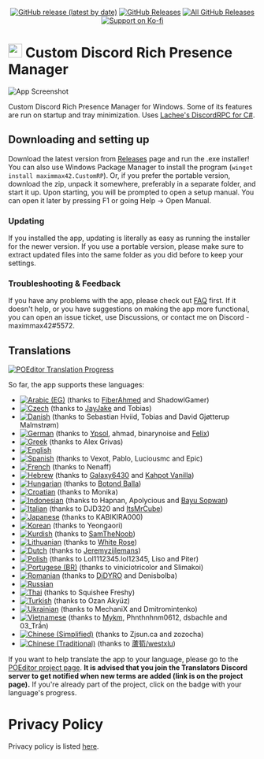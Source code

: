 <p align=center>
  <a href="https://github.com/maximmax42/Discord-CustomRP/releases/latest"><img alt="GitHub release (latest by date)" src="https://img.shields.io/github/v/tag/maximmax42/Discord-CustomRP?color=19e2e2&label=latest&logo=github"></a>
  <a href="https://github.com/maximmax42/Discord-CustomRP/releases/latest"><img alt="GitHub Releases" src="https://img.shields.io/github/downloads/maximmax42/Discord-CustomRP/latest/total?color=19e2e2&label=downloads&logo=github"></a>
  <a href="https://github.com/maximmax42/Discord-CustomRP/releases"><img alt="All GitHub Releases" src="https://img.shields.io/github/downloads/maximmax42/Discord-CustomRP/total?color=19e2e2&label=total%20downloads&logo=github"></a>
  <br>
  <a href="https://ko-fi.com/maximmax42"><img alt="Support on Ko-fi" src="https://img.shields.io/badge/support%20on-ko--fi-19e2e2?logo=ko-fi"></a>
</p>

# <img src=https://www.customrp.xyz/assets/logo.png style="height:1em;"/> Custom Discord Rich Presence Manager
![App Screenshot](https://www.customrp.xyz/assets/screenshot.png)

Custom Discord Rich Presence Manager for Windows. Some of its features are run on startup and tray minimization. Uses [Lachee's DiscordRPC for C#](https://github.com/Lachee/discord-rpc-csharp).

## Downloading and setting up
Download the latest version from [Releases](https://github.com/maximmax42/Discord-CustomRP/releases) page and run the .exe installer! You can also use Windows Package Manager to install the program (`winget install maximmax42.CustomRP`). Or, if you prefer the portable version, download the zip, unpack it somewhere, preferably in a separate folder, and start it up. Upon starting, you will be prompted to open a setup manual. You can open it later by pressing F1 or going Help -> Open Manual.
### Updating
If you installed the app, updating is literally as easy as running the installer for the newer version. If you use a portable version, please make sure to extract updated files into the same folder as you did before to keep your settings.
### Troubleshooting & Feedback
If you have any problems with the app, please check out [FAQ](https://github.com/maximmax42/Discord-CustomRP/wiki/FAQ) first. If it doesn't help, or you have suggestions on making the app more functional, you can open an issue ticket, use Discussions, or contact me on Discord - maximmax42#5572.

## Translations

<a href="https://poeditor.com/join/project?hash=2jq0i7ANr1"><img alt="POEditor Translation Progress" src="https://img.shields.io/endpoint?url=https%3A%2F%2Fwww.customrp.xyz%2Fpoeditor%2Fall.json"></a>

So far, the app supports these languages:
* <a href="https://poeditor.com/projects/po_edit?id_language=233&per_page=100&id=409229"><img alt="Arabic (EG)" src="https://img.shields.io/endpoint?url=https%3A%2F%2Fwww.customrp.xyz%2Fpoeditor%2Far-eg.json"></a> (thanks to [FiberAhmed](https://github.com/FiberAhmed) and ShadowlGamer)
* <a href="https://poeditor.com/projects/po_edit?id_language=38&per_page=100&id=409229"><img alt="Czech" src="https://img.shields.io/endpoint?url=https%3A%2F%2Fwww.customrp.xyz%2Fpoeditor%2Fcs.json"></a> (thanks to [JayJake](https://jayjake.eu/) and Tobias)
* <a href="https://poeditor.com/projects/po_edit?id_language=39&per_page=100&id=409229"><img alt="Danish" src="https://img.shields.io/endpoint?url=https%3A%2F%2Fwww.customrp.xyz%2Fpoeditor%2Fda.json"></a> (thanks to Sebastian Hviid, Tobias and David Gjøtterup Malmstrøm)
* <a href="https://poeditor.com/projects/po_edit?id_language=55&per_page=100&id=409229"><img alt="German" src="https://img.shields.io/endpoint?url=https%3A%2F%2Fwww.customrp.xyz%2Fpoeditor%2Fde.json"></a> (thanks to [Ypsol](https://www.youtube.com/channel/UCxGqMDnXnEyVt4yugLeBpgA), ahmad, binarynoise and [Felix](https://github.com/fbrettnich))
* <a href="https://poeditor.com/projects/po_edit?id_language=56&per_page=100&id=409229"><img alt="Greek" src="https://img.shields.io/endpoint?url=https%3A%2F%2Fwww.customrp.xyz%2Fpoeditor%2Fel.json"></a> (thanks to Alex Grivas)
* <a href="https://poeditor.com/projects/po_edit?id_language=43&per_page=100&id=409229"><img alt="English" src="https://img.shields.io/endpoint?url=https%3A%2F%2Fwww.customrp.xyz%2Fpoeditor%2Fen.json"></a>
* <a href="https://poeditor.com/projects/po_edit?id_language=152&per_page=100&id=409229"><img alt="Spanish" src="https://img.shields.io/endpoint?url=https%3A%2F%2Fwww.customrp.xyz%2Fpoeditor%2Fes.json"></a> (thanks to Vexot, Pablo, Luciousmc and Epic)
* <a href="https://poeditor.com/projects/po_edit?id_language=50&per_page=100&id=409229"><img alt="French" src="https://img.shields.io/endpoint?url=https%3A%2F%2Fwww.customrp.xyz%2Fpoeditor%2Ffr.json"></a> (thanks to Nenaff)
* <a href="https://poeditor.com/projects/po_edit?id_language=61&per_page=100&id=409229"><img alt="Hebrew" src="https://img.shields.io/endpoint?url=https%3A%2F%2Fwww.customrp.xyz%2Fpoeditor%2Fhe.json"></a> (thanks to [Galaxy6430](https://www.youtube.com/channel/UC_cnrLEXfwsZoQxEsM95HXg) and [Kahpot Vanilla](https://linktr.ee/KahpotVanilla))
* <a href="https://poeditor.com/projects/po_edit?id_language=65&per_page=100&id=409229"><img alt="Hungarian" src="https://img.shields.io/endpoint?url=https%3A%2F%2Fwww.customrp.xyz%2Fpoeditor%2Fhu.json"></a> (thanks to [Botond Balla](https://github.com/BallaBotond))
* <a href="https://poeditor.com/projects/po_edit?id_language=37&per_page=100&id=409229"><img alt="Croatian" src="https://img.shields.io/endpoint?url=https%3A%2F%2Fwww.customrp.xyz%2Fpoeditor%2Fhr.json"></a> (thanks to Monika)
* <a href="https://poeditor.com/projects/po_edit?id_language=69&per_page=100&id=409229"><img alt="Indonesian" src="https://img.shields.io/endpoint?url=https%3A%2F%2Fwww.customrp.xyz%2Fpoeditor%2Fid.json"></a> (thanks to Hapnan, Apolycious and [Bayu Sopwan](https://bayusopwan.github.io))
* <a href="https://poeditor.com/projects/po_edit?id_language=75&per_page=100&id=409229"><img alt="Italian" src="https://img.shields.io/endpoint?url=https%3A%2F%2Fwww.customrp.xyz%2Fpoeditor%2Fit.json"></a> (thanks to DJD320 and [ItsMrCube](https://mrcube.live/))
* <a href="https://poeditor.com/projects/po_edit?id_language=76&per_page=100&id=409229"><img alt="Japanese" src="https://img.shields.io/endpoint?url=https%3A%2F%2Fwww.customrp.xyz%2Fpoeditor%2Fja.json"></a> (thanks to KABIKIRA000)
* <a href="https://poeditor.com/projects/po_edit?id_language=88&per_page=100&id=409229"><img alt="Korean" src="https://img.shields.io/endpoint?url=https%3A%2F%2Fwww.customrp.xyz%2Fpoeditor%2Fko.json"></a> (thanks to Yeongaori)
* <a href="https://poeditor.com/projects/po_edit?id_language=90&per_page=100&id=409229"><img alt="Kurdish" src="https://img.shields.io/endpoint?url=https%3A%2F%2Fwww.customrp.xyz%2Fpoeditor%2Fku.json"></a> (thanks to [SamTheNoob](https://linktr.ee/stn69))
* <a href="https://poeditor.com/projects/po_edit?id_language=96&per_page=100&id=409229"><img alt="Lithuanian" src="https://img.shields.io/endpoint?url=https%3A%2F%2Fwww.customrp.xyz%2Fpoeditor%2Flt.json"></a> (thanks to [White Rose](https://www.twitch.tv/psychonaut303))
* <a href="https://poeditor.com/projects/po_edit?id_language=41&per_page=100&id=409229"><img alt="Dutch" src="https://img.shields.io/endpoint?url=https%3A%2F%2Fwww.customrp.xyz%2Fpoeditor%2Fnl.json"></a> (thanks to [Jeremyzijlemans](https://sionhub.co.uk/))
* <a href="https://poeditor.com/projects/po_edit?id_language=127&per_page=100&id=409229"><img alt="Polish" src="https://img.shields.io/endpoint?url=https%3A%2F%2Fwww.customrp.xyz%2Fpoeditor%2Fpl.json"></a> (thanks to Lol1112345.lol12345, Liso and Piter)
* <a href="https://poeditor.com/projects/po_edit?id_language=190&per_page=100&id=409229"><img alt="Portugese (BR)" src="https://img.shields.io/endpoint?url=https%3A%2F%2Fwww.customrp.xyz%2Fpoeditor%2Fpt-br.json"></a> (thanks to viniciotricolor and Slimakoi)
* <a href="https://poeditor.com/projects/po_edit?id_language=131&per_page=100&id=409229"><img alt="Romanian" src="https://img.shields.io/endpoint?url=https%3A%2F%2Fwww.customrp.xyz%2Fpoeditor%2Fro.json"></a> (thanks to [DiDYRO](https://www.youtube.com/channel/UCjij9nYlEyPl5aVYnJkvx2w) and Denisbolba)
* <a href="https://poeditor.com/projects/po_edit?id_language=134&per_page=100&id=409229"><img alt="Russian" src="https://img.shields.io/endpoint?url=https%3A%2F%2Fwww.customrp.xyz%2Fpoeditor%2Fru.json"></a>
* <a href="https://poeditor.com/projects/po_edit?id_language=163&per_page=100&id=409229"><img alt="Thai" src="https://img.shields.io/endpoint?url=https%3A%2F%2Fwww.customrp.xyz%2Fpoeditor%2Fth.json"></a> (thanks to Squishee Freshy)
* <a href="https://poeditor.com/projects/po_edit?id_language=169&per_page=100&id=409229"><img alt="Turkish" src="https://img.shields.io/endpoint?url=https%3A%2F%2Fwww.customrp.xyz%2Fpoeditor%2Ftr.json"></a> (thanks to Ozan Akyüz)
* <a href="https://poeditor.com/projects/po_edit?id_language=173&per_page=100&id=409229"><img alt="Ukrainian" src="https://img.shields.io/endpoint?url=https%3A%2F%2Fwww.customrp.xyz%2Fpoeditor%2Fuk.json"></a> (thanks to MechaniX and Dmitromintenko)
* <a href="https://poeditor.com/projects/po_edit?id_language=177&per_page=100&id=409229"><img alt="Vietnamese" src="https://img.shields.io/endpoint?url=https%3A%2F%2Fwww.customrp.xyz%2Fpoeditor%2Fvi.json"></a> (thanks to [Mykm](https://github.com/yumiruuwu), Phnthnhnm0612, dsbachle and 03_Trần)
* <a href="https://poeditor.com/projects/po_edit?id_language=274&per_page=100&id=409229"><img alt="Chinese (Simplified)" src="https://img.shields.io/endpoint?url=https%3A%2F%2Fwww.customrp.xyz%2Fpoeditor%2Fzh-Hans.json"></a> (thanks to Zjsun.ca and zozocha)
* <a href="https://poeditor.com/projects/po_edit?id_language=275&per_page=100&id=409229"><img alt="Chinese (Traditional)" src="https://img.shields.io/endpoint?url=https%3A%2F%2Fwww.customrp.xyz%2Fpoeditor%2Fzh-Hant.json"></a> (thanks to [蘆筍/westxlu](https://linktr.ee/westxlu))

If you want to help translate the app to your language, please go to the [POEditor project page](https://poeditor.com/join/project?hash=2jq0i7ANr1). **It is advised that you join the Translators Discord server to get notified when new terms are added (link is on the project page).** If you're already part of the project, click on the badge with your language's progress.

# Privacy Policy
Privacy policy is listed [here](https://github.com/maximmax42/Discord-CustomRP/blob/master/PRIVACY.md).
